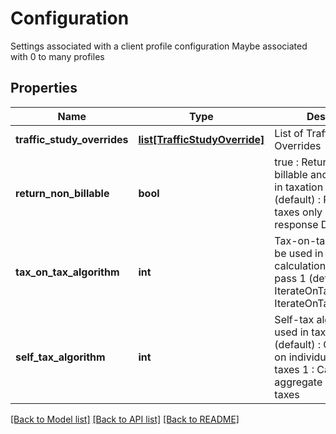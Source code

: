 # Configuration

Settings associated with a client profile configuration  Maybe associated with 0 to many profiles
## Properties
Name | Type | Description | Notes
------------ | ------------- | ------------- | -------------
**traffic_study_overrides** | [**list[TrafficStudyOverride]**](TrafficStudyOverride.md) | List of Traffic Study Overrides | [optional] 
**return_non_billable** | **bool** | true : Return both non-billable and billable taxes in taxation response  false (default) : Return billable taxes only in taxation response  Default: false | [optional] 
**tax_on_tax_algorithm** | **int** | Tax-on-tax algorithm to be used in tax calculations  0 : Single pass  1 (default) : IterateOnTaxAmount  2 : IterateOnTaxableMeasure | [optional] 
**self_tax_algorithm** | **int** | Self-tax algorithm to be used in tax calculations  0 (default) : Calculate tax on individual self-taxing taxes  1 : Calculate tax on aggregate of self-taxing taxes | [optional] 

[[Back to Model list]](../README.md#documentation-for-models) [[Back to API list]](../README.md#documentation-for-api-endpoints) [[Back to README]](../README.md)


